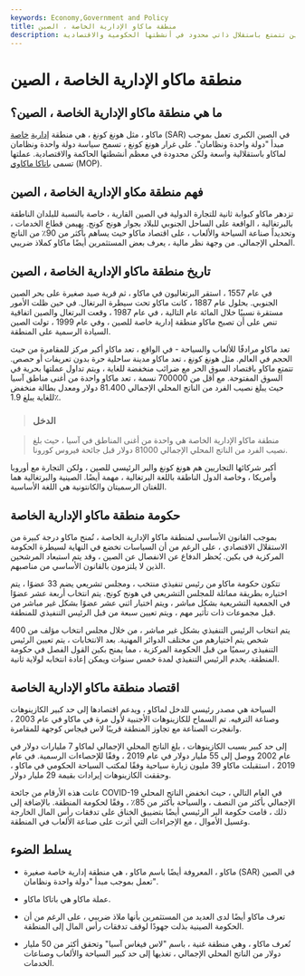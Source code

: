 ```yaml
---
keywords: Economy,Government and Policy
title: منطقة ماكاو الإدارية الخاصة ، الصين
description: ماكاو الإدارية الخاصة ، الصين هي منطقة إدارية خاصة في الصين تتمتع باستقلال ذاتي محدود في أنشطتها الحكومية والاقتصادية.
---
```


# منطقة ماكاو الإدارية الخاصة ، الصين
## ما هي منطقة ماكاو الإدارية الخاصة ، الصين؟

ماكاو ، مثل هونغ كونغ ، هي منطقة [إدارية](/special-administrative-region) [خاصة](/special-administrative-region) (SAR) في الصين الكبرى تعمل بموجب مبدأ "دولة واحدة ونظامان". على غرار هونغ كونغ ، تسمح سياسة دولة واحدة ونظامان لماكاو باستقلالية واسعة ولكن محدودة في معظم أنشطتها الحاكمة والاقتصادية. عملتها تسمى [باتاكا ماكاوي](/mop-macau-pataca) (MOP).

## فهم منطقة مكاو الإدارية الخاصة ، الصين

تزدهر ماكاو كبوابة ثانية للتجارة الدولية في الصين القارية ، خاصة بالنسبة للبلدان الناطقة بالبرتغالية ، الواقعة على الساحل الجنوبي للبلاد بجوار هونج كونج. يهيمن قطاع الخدمات ، وتحديداً صناعة السياحة والألعاب ، على اقتصاد ماكاو حيث يساهم بأكثر من 90٪ من الناتج المحلي الإجمالي. من وجهة نظر مالية ، يعرف بعض المستثمرين أيضًا ماكاو كملاذ ضريبي.

## تاريخ منطقة ماكاو الإدارية الخاصة ، الصين

في عام 1557 ، استقر البرتغاليون في ماكاو ، ثم قرية صيد صغيرة على بحر الصين الجنوبي. بحلول عام 1887 ، كانت ماكاو تحت سيطرة البرتغال. في حين ظلت الأمور مستقرة نسبيًا خلال المائة عام التالية ، في عام 1987 ، وقعت البرتغال والصين اتفاقية تنص على أن تصبح ماكاو منطقة إدارية خاصة للصين ، وفي عام 1999 ، تولت الصين السيادة الرسمية على المنطقة.

تعد ماكاو مرادفًا للألعاب والسياحة - في الواقع ، تعد ماكاو أكبر مركز للمقامرة من حيث الحجم في العالم. مثل هونغ كونغ ، تعد ماكاو مدينة ساحلية حرة بدون تعريفات أو حصص. تتمتع ماكاو باقتصاد السوق الحر مع ضرائب منخفضة للغاية ، ويتم تداول عملتها بحرية في السوق المفتوحة. مع أقل من 700000 نسمة ، تعد ماكاو واحدة من أغنى مناطق آسيا حيث يبلغ نصيب الفرد من الناتج المحلي الإجمالي 81.400 دولار ومعدل بطالة منخفض للغاية يبلغ 1.9٪.

> ### الدخل

> منطقة ماكاو الإدارية الخاصة هي واحدة من أغنى المناطق في آسيا ، حيث بلغ نصيب الفرد من الناتج المحلي الإجمالي 81000 دولار قبل جائحة فيروس كورونا.

>

أكبر شركائها التجاريين هم هونغ كونغ والبر الرئيسي للصين ، ولكن التجارة مع أوروبا وأمريكا ، وخاصة الدول الناطقة باللغة البرتغالية ، مهمة أيضًا. الصينية والبرتغالية هما اللغتان الرسميتان والكانتونية هي اللغة الأساسية.

## حكومة منطقة ماكاو الإدارية الخاصة

بموجب القانون الأساسي لمنطقة ماكاو الإدارية الخاصة ، تُمنح ماكاو درجة كبيرة من الاستقلال الاقتصادي ، على الرغم من أن السياسات تخضع في النهاية لسيطرة الحكومة المركزية في بكين. يُحظر الدفاع عن الانفصال عن الصين ، وقد يتم استبعاد المرشحين الذين لا يلتزمون بالقانون الأساسي من مناصبهم.

تتكون حكومة ماكاو من رئيس تنفيذي منتخب ، ومجلس تشريعي يضم 33 عضوًا ، يتم اختياره بطريقة مماثلة للمجلس التشريعي في هونج كونج. يتم انتخاب أربعة عشر عضوًا في الجمعية التشريعية بشكل مباشر ، ويتم اختيار اثني عشر عضوًا بشكل غير مباشر من قبل مجموعات ذات تأثير مهم ، ويتم تعيين سبعة من قبل الرئيس التنفيذي للمنطقة.

يتم انتخاب الرئيس التنفيذي بشكل غير مباشر ، من خلال مجلس انتخاب مؤلف من 400 شخص يتم اختيارهم من مختلف الدوائر المهنية. بعد الانتخابات ، يتم تعيين الرئيس التنفيذي رسميًا من قبل الحكومة المركزية ، مما يمنح بكين القول الفصل في حكومة المنطقة. يخدم الرئيس التنفيذي لمدة خمس سنوات ويمكن إعادة انتخابه لولاية ثانية.

## اقتصاد منطقة ماكاو الإدارية الخاصة

السياحة هي مصدر رئيسي للدخل لماكاو ، ويدعم اقتصادها إلى حد كبير الكازينوهات وصناعة الترفيه. تم السماح للكازينوهات الأجنبية لأول مرة في ماكاو في عام 2003 ، وانفجرت الصناعة مع تجاوز المنطقة قريبًا لاس فيجاس كوجهة للمقامرة.

إلى حد كبير بسبب الكازينوهات ، بلغ الناتج المحلي الإجمالي لماكاو 7 مليارات دولار في عام 2002 ووصل إلى 55 مليار دولار في عام 2019 ، وفقًا للإحصاءات الرسمية. في عام 2019 ، استقبلت ماكاو 39 مليون زيارة سياحية وفقًا لمكتب السياحة الحكومي في ماكاو ، وحققت الكازينوهات إيرادات بقيمة 29 مليار دولار.

عانت هذه الأرقام من جائحة COVID-19 في العام التالي ، حيث انخفض الناتج المحلي الإجمالي بأكثر من النصف ، والسياحة بأكثر من 85٪ ، وفقًا لحكومة المنطقة. بالإضافة إلى ذلك ، قامت حكومة البر الرئيسي أيضًا بتضييق الخناق على تدفقات رأس المال الخارجة وغسيل الأموال ، مع الإجراءات التي أثرت على صناعة الألعاب في المنطقة.

## يسلط الضوء

- ماكاو ، المعروفة أيضًا باسم ماكاو ، هي منطقة إدارية خاصة صغيرة (SAR) في الصين تعمل بموجب مبدأ "دولة واحدة ونظامان".

- عملة ماكاو هي باتاكا ماكاو.

- تعرف ماكاو أيضًا لدى العديد من المستثمرين بأنها ملاذ ضريبي ، على الرغم من أن الحكومة الصينية بذلت جهودًا لوقف تدفقات رأس المال إلى المنطقة.

- تُعرف ماكاو ، وهي منطقة غنية ، باسم "لاس فيغاس آسيا" وتحقق أكثر من 50 مليار دولار من الناتج المحلي الإجمالي ، تغذيها إلى حد كبير السياحة والألعاب وصناعات الخدمات.

